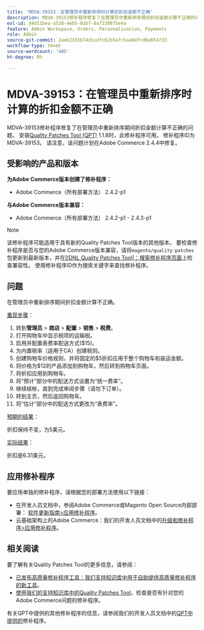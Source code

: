 ```yaml
---
title: 'MDVA-39153：在管理员中重新排序时计算的折扣金额不正确'
description: MDVA-39153修补程序修复了在管理员中重新排序期间折扣金额计算不正确的问题。 安装[Quality Patches Tool (QPT)](/help/announcements/adobe-commerce-announcements/magento-quality-patches-released-new-tool-to-self-serve-quality-patches.md) 1.1.8后，即可使用此修补程序。 修补程序ID为MDVA-39153。 请注意，该问题计划在Adobe Commerce 2.4.4中修复。
exl-id: d4d11bea-a528-4eb5-8a57-8a7330975e4a
feature: Admin Workspace, Orders, Personalization, Payments
role: Admin
source-git-commit: 2aeb2355b74d1cdfc62b5e7c5aa04fcd0a654733
workflow-type: tm+mt
source-wordcount: '485'
ht-degree: 0%

---
```


# MDVA-39153：在管理员中重新排序时计算的折扣金额不正确

MDVA-39153修补程序修复了在管理员中重新排序期间折扣金额计算不正确的问题。 安装[Quality Patches Tool (QPT)](/help/announcements/adobe-commerce-announcements/magento-quality-patches-released-new-tool-to-self-serve-quality-patches.md) 1.1.8时，此修补程序可用。 修补程序ID为MDVA-39153。 请注意，该问题计划在Adobe Commerce 2.4.4中修复。

## 受影响的产品和版本

**为Adobe Commerce版本创建了修补程序：**

* Adobe Commerce（所有部署方法） 2.4.2-p1

**与Adobe Commerce版本兼容：**

* Adobe Commerce（所有部署方法） 2.4.2-p1 - 2.4.3-p1

>[!NOTE]
>
>该修补程序可能适用于具有新的Quality Patches Tool版本的其他版本。 要检查修补程序是否与您的Adobe Commerce版本兼容，请将`magento/quality-patches`包更新到最新版本，并在[[!DNL Quality Patches Tool]：搜索修补程序页面](https://experienceleague.adobe.com/tools/commerce-quality-patches/index.html?lang=zh-Hans)上检查兼容性。 使用修补程序ID作为搜索关键字来查找修补程序。

## 问题

在管理员中重新排序期间折扣金额计算不正确。

<u>重现步骤</u>：

1. 转到&#x200B;**管理员** > **商店** > **配置** > **销售** > **税费**。
1. 打开购物车中显示税项的运输税。
1. 启用并配置表费率配送方式($15)。
1. 为内置税率（适用于CA）创建税则。
1. 创建购物车价格规则，并将固定的$5折扣应用于整个购物车和装运金额。
1. 将价格为$12的产品添加到购物车，然后转到购物车页面。
1. 将折扣应用到购物车。
1. 将“预计”部分中的配送方式设置为“统一费率”。
1. 继续结帐，直到完成审阅步骤（请勿下订单）。
1. 转到主页，然后返回购物车。
1. 将“估计”部分中的配送方式更改为“表费率”。

<u>预期的结果</u>：

折扣保持不变，为5美元。

<u>实际结果</u>：

折扣是6.31美元。

## 应用修补程序

要应用单独的修补程序，请根据您的部署方法使用以下链接：

* 在开发人员文档中，参阅Adobe Commerce或Magento Open Source内部部署： [软件更新指南>应用修补程序](https://experienceleague.adobe.com/zh-hans/docs/commerce-operations/tools/quality-patches-tool/usage)。
* 云基础架构上的Adobe Commerce：我们的开发人员文档中的[升级和修补程序>应用修补程序](https://experienceleague.adobe.com/zh-hans/docs/commerce-cloud-service/user-guide/develop/upgrade/apply-patches)。

## 相关阅读

要了解有关Quality Patches Tool的更多信息，请参阅：

* [已发布高质量修补程序工具：我们支持知识库中用于自助提供高质量修补程序的新工具](/help/announcements/adobe-commerce-announcements/magento-quality-patches-released-new-tool-to-self-serve-quality-patches.md)。
* [使用我们的支持知识库中的Quality Patches Tool](/help/support-tools/patches-available-in-qpt-tool/check-patch-for-magento-issue-with-magento-quality-patches.md)，检查是否有针对您的Adobe Commerce问题的修补程序。

有关QPT中提供的其他修补程序的信息，请参阅我们的开发人员文档中的[QPT中提供的](https://experienceleague.adobe.com/tools/commerce-quality-patches/index.html?lang=zh-Hans)修补程序。
